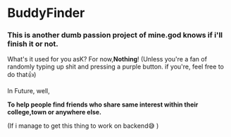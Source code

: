 # BuddyFinder
### This is another dumb passion project of mine.god knows if i'll finish it or not.

What's it used for you asK?
For now,**Nothing**!
(Unless you're a fan of randomly typing up shit and pressing a purple button. if you're, feel free to do that👍)

In Future, well,

**To help people find friends who share same interest within their college,town or anywhere else.**

(If i manage to get this thing to work on backend😅 )
